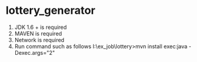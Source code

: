 lottery_generator
=================
1. JDK 1.6 + is required
2. MAVEN is required
3. Network is required 
4. Run command such as follows 
	I:\ex_job\lottery>mvn install exec:java -Dexec.args="2"
